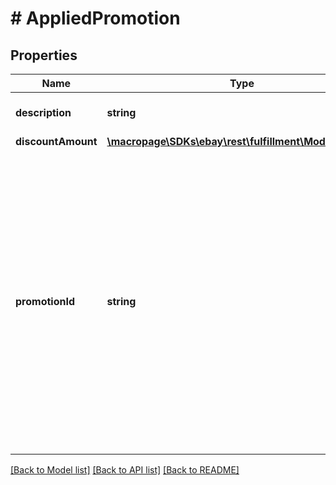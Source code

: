 # # AppliedPromotion

## Properties

Name | Type | Description | Notes
------------ | ------------- | ------------- | -------------
**description** | **string** | A description of the applied sales promotion. | [optional] 
**discountAmount** | [**\macropage\SDKs\ebay\rest\fulfillment\Model\Amount**](Amount.md) |  | [optional] 
**promotionId** | **string** | An eBay-generated unique identifier of the sales promotion. Multiple types of sales promotions are available to eBay Store owners, including order size/volume discounts, shipping discounts, special coupons, and price markdowns. Sales promotions can be managed through the Marketing tab of Seller Hub in My eBay, or by using the Trading API&#39;s SetPromotionalSale call or the Marketing API&#39;s createItemPromotion method. | [optional] 

[[Back to Model list]](../../README.md#documentation-for-models) [[Back to API list]](../../README.md#documentation-for-api-endpoints) [[Back to README]](../../README.md)


